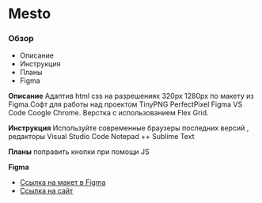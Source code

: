 # Mesto

### Обзор

- Описание
- Инструкция
- Планы
- Figma

**Описание**
Адаптив html css на разрешениях 320px 1280px
по макету из Figma.Софт для работы над проектом TinyPNG PerfectPixel Figma
VS Code Coogle Chrome. Верстка с использованием Flex Grid.

**Инструкция**
Используйте современные браузеры последних версий , редакторы Visual Studio Code
Notepad ++ Sublime Text

**Планы**
поправить кнопки при помощи JS

**Figma**

- [Ссылка на макет в Figma](https://www.figma.com/file/2cn9N9jSkmxD84oJik7xL7/JavaScript.-Sprint-4?node-id=28212%3A155)
- [Ссылка на сайт]()
